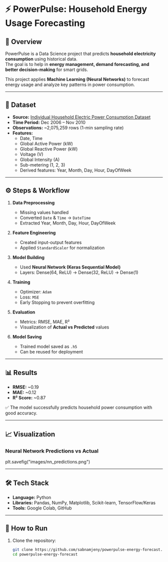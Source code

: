 # ⚡ PowerPulse: Household Energy Usage Forecasting

## 📌 Overview
PowerPulse is a Data Science project that predicts **household electricity consumption** using historical data.  
The goal is to help in **energy management, demand forecasting, and better decision-making** for smart grids.  

This project applies **Machine Learning (Neural Networks)** to forecast energy usage and analyze key patterns in power consumption.

---

## 📂 Dataset
- **Source:** [Individual Household Electric Power Consumption Dataset](https://archive.ics.uci.edu/ml/datasets/individual+household+electric+power+consumption)  
- **Time Period:** Dec 2006 – Nov 2010  
- **Observations:** ~2,075,259 rows (1-min sampling rate)  
- **Features:**
  - Date, Time  
  - Global Active Power (kW)  
  - Global Reactive Power (kW)  
  - Voltage (V)  
  - Global Intensity (A)  
  - Sub-metering (1, 2, 3)  
  - Derived features: Year, Month, Day, Hour, DayOfWeek  

---

## ⚙️ Steps & Workflow
1. **Data Preprocessing**
   - Missing values handled  
   - Converted `Date` & `Time` → `DateTime`  
   - Extracted Year, Month, Day, Hour, DayOfWeek  

2. **Feature Engineering**
   - Created input-output features  
   - Applied `StandardScaler` for normalization  

3. **Model Building**
   - Used **Neural Network (Keras Sequential Model)**  
   - Layers: Dense(64, ReLU) → Dense(32, ReLU) → Dense(1)  

4. **Training**
   - Optimizer: `Adam`  
   - Loss: `MSE`  
   - Early Stopping to prevent overfitting  

5. **Evaluation**
   - Metrics: RMSE, MAE, R²  
   - Visualization of **Actual vs Predicted** values  

6. **Model Saving**
   - Trained model saved as `.h5`  
   - Can be reused for deployment  

---

## 📊 Results

- **RMSE:** ~0.19  
- **MAE:** ~0.12  
- **R² Score:** ~0.87  

✅ The model successfully predicts household power consumption with good accuracy.  

---

## 📈 Visualization

### Neural Network Predictions vs Actual
plt.savefig("images/nn_predictions.png")

---

## 🛠 Tech Stack
- **Language:** Python  
- **Libraries:** Pandas, NumPy, Matplotlib, Scikit-learn, TensorFlow/Keras  
- **Tools:** Google Colab, GitHub  

---

## 🚀 How to Run
1. Clone the repository:
   ```bash
   git clone https://github.com/sabnamjeny/powerpulse-energy-forecast.git
   cd powerpulse-energy-forecast
